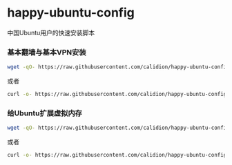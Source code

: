 # happy-ubuntu-config
中国Ubuntu用户的快速安装脚本

### 基本翻墙与基本VPN安装

```bash
wget -qO- https://raw.githubusercontent.com/calidion/happy-ubuntu-config/master/install.sh | bash
```
或者

```bash
curl -o- https://raw.githubusercontent.com/calidion/happy-ubuntu-config/master/install.sh | bash
```

### 给Ubuntu扩展虚拟内存

```bash
wget -qO- https://raw.githubusercontent.com/calidion/happy-ubuntu-config/master/swapfile.sh | bash
```
或者

```bash
curl -o- https://raw.githubusercontent.com/calidion/happy-ubuntu-config/master/swapfile.sh | bash
```

